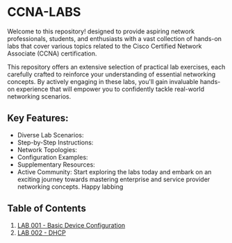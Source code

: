 # CCNA-LABS
Welcome to this repository! designed to provide aspiring network professionals, students, and enthusiasts with a vast collection of hands-on labs that cover various topics related to the Cisco Certified Network Associate (CCNA) certification.  

This repository offers an extensive selection of practical lab exercises, each carefully crafted to reinforce your understanding of essential networking concepts. By actively engaging in these labs, you'll gain invaluable hands-on experience that will empower you to confidently tackle real-world networking scenarios.

## Key Features:

* Diverse Lab Scenarios: 
* Step-by-Step Instructions:
* Network Topologies: 
* Configuration Examples: 
* Supplementary Resources: 
* Active Community:
Start exploring the labs today and embark on an exciting journey towards mastering enterprise and service provider networking concepts. Happy labbing

## Table of Contents

1. [LAB 001 - Basic Device Configuration](https://github.com/JoramGranger/CCNA-LABS/blob/main/LAB%20001.md)
2. [LAB 002 - DHCP](https://github.com/JoramGranger/CCNA-LABS/blob/main/LAB%20001.md)
